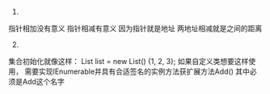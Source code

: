 1.
指针相加没有意义
指针相减有意义
因为指针就是地址 两地址相减就是之间的距离

2.
集合初始化就像这样：
List<int> list = new List<int>() {1, 2, 3};
如果自定义类想要这样使用， 需要实现IEnumerable并具有合适签名的实例方法获扩展方法Add()
其中必须是Add这个名字